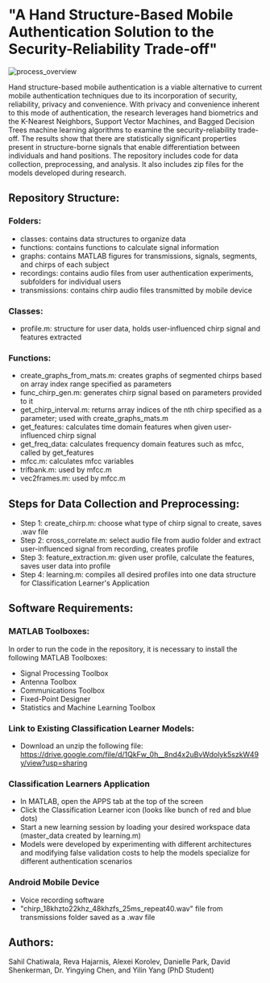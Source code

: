 # "A Hand Structure-Based Mobile Authentication Solution to the Security-Reliability Trade-off"

![process_overview](https://user-images.githubusercontent.com/46851548/182037972-a9516586-ae5d-4741-8e74-31745836560d.png)

Hand structure-based mobile authentication is a viable alternative to current mobile authentication techniques due to its incorporation of security, reliability, privacy and convenience. With privacy and convenience inherent to this mode of authentication, the research leverages hand biometrics and the K-Nearest Neighbors, Support Vector Machines, and Bagged Decision Trees machine learning algorithms to examine the security-reliability trade-off. The results show that there are statistically significant properties present in structure-borne signals that enable differentiation between individuals and hand positions. The repository includes code for data collection, preprocessing, and analysis. It also includes zip files for the models developed during research. 

## Repository Structure:

### Folders:
* classes: contains data structures to organize data
* functions: contains functions to calculate signal information
* graphs: contains MATLAB figures for transmissions, signals, segments, and chirps of each subject
* recordings: contains audio files from user authentication experiments, subfolders for individual users
* transmissions: contains chirp audio files transmitted by mobile device

### Classes:
* profile.m: structure for user data, holds user-influenced chirp signal and features extracted

### Functions:
* create_graphs_from_mats.m: creates graphs of segmented chirps based on array index range specified as parameters
* func_chirp_gen.m: generates chirp signal based on parameters provided to it
* get_chirp_interval.m: returns array indices of the nth chirp specified as a parameter; used with create_graphs_mats.m
* get_features: calculates time domain features when given user-influenced chirp signal
* get_freq_data: calculates frequency domain features such as mfcc, called by get_features
* mfcc.m: calculates mfcc variables
* trifbank.m: used by mfcc.m
* vec2frames.m: used by mfcc.m

## Steps for Data Collection and Preprocessing:
* Step 1: create_chirp.m: choose what type of chirp signal to create, saves .wav file
* Step 2: cross_correlate.m: select audio file from audio folder and extract user-influenced signal from recording, creates profile
* Step 3: feature_extraction.m: given user profile, calculate the features, saves user data into profile
* Step 4: learning.m: compiles all desired profiles into one data structure for Classification Learner's Application

## Software Requirements:

### MATLAB Toolboxes: 
In order to run the code in the repository, it is necessary to install the following MATLAB Toolboxes:
* Signal Processing Toolbox
* Antenna Toolbox
* Communications Toolbox
* Fixed-Point Designer
* Statistics and Machine Learning Toolbox

### Link to Existing Classification Learner Models:
 * Download an unzip the following file: https://drive.google.com/file/d/1QkFw_0h__8nd4x2uBvWdolyk5szkW49y/view?usp=sharing

### Classification Learners Application
* In MATLAB, open the APPS tab at the top of the screen
* Click the Classification Learner icon (looks like bunch of red and blue dots)
* Start a new learning session by loading your desired workspace data (master_data created by learning.m)
* Models were developed by experimenting with different architectures and modifying false validation costs to help the models specialize for different authentication scenarios

### Android Mobile Device
* Voice recording software
* "chirp_18khzto22khz_48khzfs_25ms_repeat40.wav" file from transmissions folder saved as a .wav file

## Authors: 
Sahil Chatiwala, Reva Hajarnis, Alexei Korolev, Danielle Park, David Shenkerman, Dr. Yingying Chen, and Yilin Yang (PhD Student)
